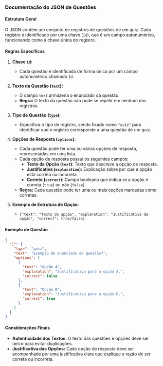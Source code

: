 ###  Documentação do JSON de Questões

#### Estrutura Geral
O JSON contém um conjunto de registros de questões de um quiz. Cada registro é identificado por uma chave (`Id`), que é um campo autonumérico, funcionando como a chave única do registro.

#### Regras Específicas

1. **Chave `Id`:**
   - Cada questão é identificada de forma única por um campo autonumérico chamado `Id`.

2. **Texto da Questão (`text`):**
   - O campo `text` armazena o enunciado da questão.
   - **Regra:** O texto da questão não pode se repetir em nenhum dos registros.

3. **Tipo de Questão (`type`):**
   - Especifica o tipo de registro, sendo fixado como `"quiz"` para identificar que o registro corresponde a uma questão de um quiz.

4. **Opções de Resposta (`options`):**
   - Cada questão pode ter uma ou várias opções de resposta, representadas em uma lista.
   - Cada opção de resposta possui os seguintes campos:
     - **Texto da Opção (`text`):** Texto que descreve a opção de resposta.
     - **Justificativa (`explanation`):** Explicação sobre por que a opção está correta ou incorreta.
     - **Correto (`correct`):** Campo booleano que indica se a opção é correta (`true`) ou não (`false`).
   - **Regra:** Cada questão pode ter uma ou mais opções marcadas como corretas.

5. **Exemplo de Estrutura de Opção:**
   - `{"text": "Texto da opção", "explanation": "Justificativa da opção", "correct": true/false}`

#### Exemplo de Questão
```json
{
  "1": {
    "type": "quiz",
    "text": "Exemplo de enunciado da questão?",
    "options": [
      {
        "text": "Opção A",
        "explanation": "Justificativa para a opção A.",
        "correct": false
      },
      {
        "text": "Opção B",
        "explanation": "Justificativa para a opção B.",
        "correct": true
      }
    ]
  }
}
```

#### Considerações Finais
- **Autenticidade dos Textos:** O texto das questões e opções deve ser único para evitar duplicações.
- **Justificativa das Opções:** Cada opção de resposta deve ser acompanhada por uma justificativa clara que explique a razão de ser correta ou incorreta.